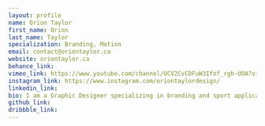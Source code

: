 ```yaml
---
layout: profile 
name: Orion Taylor
first_name: Orion
last_name: Taylor
specialization: Branding, Motion
email: contact@oriontaylor.ca
website: oriontaylor.ca
behance_link: 
vimeo_link: https://www.youtube.com/channel/UCV2CvCDFuW3Ifof_rgh-UOA?view_as=subscriber
instagram_link: https://www.instagram.com/oriontaylordesign/
linkedin_link: 
bio: I am a Graphic Designer specializing in branding and sport application design. Sport jerseys are incredible & designing them would be cool!
github_link: 
dribbble_link: 
---
```


